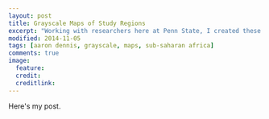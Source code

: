 ```yaml
---
layout: post
title: Grayscale Maps of Study Regions
excerpt: "Working with researchers here at Penn State, I created these maps of various study regions."
modified: 2014-11-05
tags: [aaron dennis, grayscale, maps, sub-saharan africa]
comments: true
image:
  feature: 
  credit: 
  creditlink: 
---
```


Here's my post.
